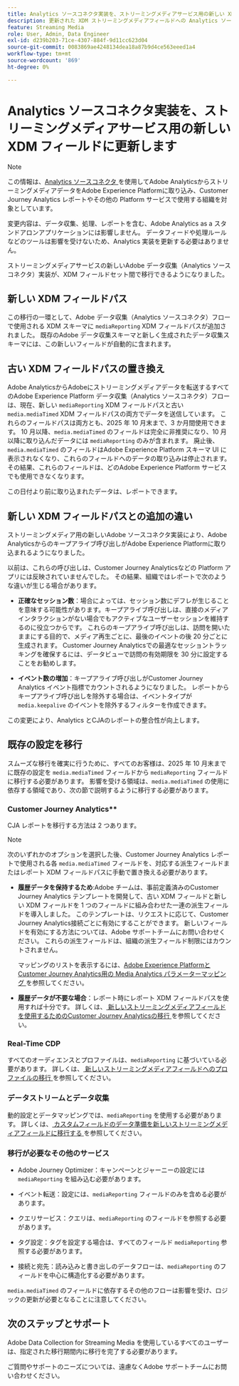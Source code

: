```yaml
---
title: Analytics ソースコネクタ実装を、ストリーミングメディアサービス用の新しい XDM フィールドに更新します
description: 更新された XDM ストリーミングメディアフィールドへの Analytics ソースコネクタ実装の移行について説明します
feature: Streaming Media
role: User, Admin, Data Engineer
exl-id: d239b203-71ce-4307-884f-9d11cc623d04
source-git-commit: 0083869ae4248134dea18a87b9d4ce563eeed1a4
workflow-type: tm+mt
source-wordcount: '869'
ht-degree: 0%

---
```


# Analytics ソースコネクタ実装を、ストリーミングメディアサービス用の新しい XDM フィールドに更新します

>[!NOTE]
>
>この情報は、[Analytics ソースコネクタ ](https://experienceleague.adobe.com/ja/docs/experience-platform/sources/connectors/adobe-applications/analytics) を使用してAdobe AnalyticsからストリーミングメディアデータをAdobe Experience Platformに取り込み、Customer Journey Analytics レポートやその他の Platform サービスで使用する組織を対象としています。
>
>変更内容は、データ収集、処理、レポートを含む、Adobe Analytics as a スタンドアロンアプリケーションには影響しません。 データフィードや処理ルールなどのツールは影響を受けないため、Analytics 実装を更新する必要はありません。

ストリーミングメディアサービスの新しいAdobe データ収集（Analytics ソースコネクタ）実装が、XDM フィールドセット間で移行できるようになりました。

## 新しい XDM フィールドパス

この移行の一環として、Adobe データ収集（Analytics ソースコネクタ）フローで使用される XDM スキーマに `mediaReporting` XDM フィールドパスが追加されました。 既存のAdobe データ収集スキーマと新しく生成されたデータ収集スキーマには、この新しいフィールドが自動的に含まれます。

## 古い XDM フィールドパスの置き換え

Adobe AnalyticsからAdobeにストリーミングメディアデータを転送するすべてのAdobe Experience Platform データ収集（Analytics ソースコネクタ）フローは、現在、新しい `mediaReporting` XDM フィールドパスと古い `media.mediaTimed` XDM フィールドパスの両方でデータを送信しています。 これらのフィールドパスは両方とも、2025 年 10 月末まで、3 か月間使用できます。 10 月以降、`media.mediaTimed` のフィールドは完全に非推奨になり、10 月以降に取り込んだデータには `mediaReporting` のみが含まれます。 廃止後、`media.mediaTimed` のフィールドはAdobe Experience Platform スキーマ UI に表示されなくなり、これらのフィールドへのデータの取り込みは停止されます。 その結果、これらのフィールドは、どのAdobe Experience Platform サービスでも使用できなくなります。

この日付より前に取り込まれたデータは、レポートできます。

## 新しい XDM フィールドパスとの追加の違い

ストリーミングメディア用の新しいAdobe ソースコネクタ実装により、Adobe Analyticsからのキープアライブ呼び出しがAdobe Experience Platformに取り込まれるようになりました。

以前は、これらの呼び出しは、Customer Journey Analyticsなどの Platform アプリには反映されていませんでした。 その結果、組織ではレポートで次のような違いが生じる場合があります。

* **正確なセッション数**：場合によっては、セッション数にデフレが生じることを意味する可能性があります。キープアライブ呼び出しは、直接のメディアインタラクションがない場合でもアクティブなユーザーセッションを維持するのに役立つからです。 これらのキープアライブ呼び出しは、訪問を開いたままにする目的で、メディア再生ごとに、最後のイベントの後 20 分ごとに生成されます。 Customer Journey Analyticsでの最適なセッショントラッキングを確保するには、データビューで訪問の有効期限を 30 分に設定することをお勧めします。

* **イベント数の増加**：キープアライブ呼び出しがCustomer Journey Analytics イベント指標でカウントされるようになりました。 レポートからキープアライブ呼び出しを除外する場合は、イベントタイプが `media.keepalive` のイベントを除外するフィルターを作成できます。

この変更により、Analytics とCJAのレポートの整合性が向上します。

## 既存の設定を移行

スムーズな移行を確実に行うために、すべてのお客様は、2025 年 10 月末までに既存の設定を `media.mediaTimed` フィールドから `mediaReporting` フィールドに移行する必要があります。 影響を受ける領域は、`media.mediaTimed` の使用に依存する領域であり、次の節で説明するように移行する必要があります。

### Customer Journey Analytics**

CJA レポートを移行する方法は 2 つあります。

>[!NOTE]
>
>次のいずれかのオプションを選択した後、Customer Journey Analytics レポートで使用される各 `media.mediaTimed` フィールドを、対応する派生フィールドまたはレポート XDM フィールドパスに手動で置き換える必要があります。

* **履歴データを保持するため**:Adobe チームは、事前定義済みのCustomer Journey Analytics テンプレートを開発して、古い XDM フィールドと新しい XDM フィールドを 1 つのフィールドに組み合わせた一連の派生フィールドを導入しました。 このテンプレートは、リクエストに応じて、Customer Journey Analytics接続ごとに有効にすることができます。 新しいフィールドを有効にする方法については、Adobe サポートチームにお問い合わせください。 これらの派生フィールドは、組織の派生フィールド制限にはカウントされません。

  マッピングのリストを表示するには、[Adobe Experience PlatformとCustomer Journey Analytics用の Media Analytics パラメーターマッピング ](/help/use-cases/xdm-updates/parameters-mapping.md) を参照してください。

* **履歴データが不要な場合**：レポート時にレポート XDM フィールドパスを使用すれば十分です。 詳しくは、[ 新しいストリーミングメディアフィールドを使用するためのCustomer Journey Analyticsの移行 ](/help/use-cases/xdm-updates/migrate-cja-setup.md) を参照してください。

### Real-Time CDP

すべてのオーディエンスとプロファイルは、`mediaReporting` に基づいている必要があります。 詳しくは、[ 新しいストリーミングメディアフィールドへのプロファイルの移行 ](/help/use-cases/xdm-updates/migrate-profiles.md) を参照してください。

### データストリームとデータ収集

動的設定とデータマッピングでは、`mediaReporting` を使用する必要があります。 詳しくは、[ カスタムフィールドのデータ準備を新しいストリーミングメディアフィールドに移行する ](/help/use-cases/xdm-updates/migrate-dataprep.md) を参照してください。

### 移行が必要なその他のサービス

* Adobe Journey Optimizer：キャンペーンとジャーニーの設定には `mediaReporting` を組み込む必要があります。

* イベント転送：設定には、`mediaReporting` フィールドのみを含める必要があります。

* クエリサービス：クエリは、`mediaReporting` のフィールドを参照する必要があります。

* タグ設定：タグを設定する場合は、すべてのフィールド `mediaReporting` 参照する必要があります。

* 接続と宛先：読み込みと書き出しのデータフローは、`mediaReporting` のフィールドを中心に構造化する必要があります。

`media.mediaTimed` のフィールドに依存するその他のフローは影響を受け、ロジックの更新が必要となることに注意してください。

## 次のステップとサポート

Adobe Data Collection for Streaming Media を使用しているすべてのユーザーは、指定された移行期間内に移行を完了する必要があります。

ご質問やサポートのニーズについては、遠慮なくAdobe サポートチームにお問い合わせください。
